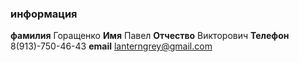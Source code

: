 ### информация

**фамилия** Горащенко
**Имя** Павел
**Отчество** Викторович
**Телефон** 8(913)-750-46-43
**email** lanterngrey@gmail.com
